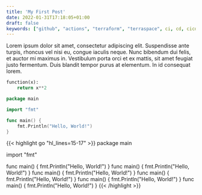 ```yaml
---
title: 'My First Post'
date: 2022-01-31T17:18:05+01:00
draft: false
keywords: ["github", "actions", "terraform", "terraspace", ci, cd, cicd, atlantis]
---
```


Lorem ipsum dolor sit amet, consectetur adipiscing elit. Suspendisse ante turpis, rhoncus vel nisi eu, congue iaculis neque. Nunc bibendum dui felis, et auctor mi maximus in. Vestibulum porta orci et ex mattis, sit amet feugiat justo fermentum. Duis blandit tempor purus at elementum. In id consequat lorem.

```python
function(x):
    return x**2
```

```go
package main

import "fmt"

func main() {
	fmt.Println("Hello, World!")
}
```


{{< highlight go "hl_lines=15-17" >}}
package main

import "fmt"

func main() {
	fmt.Println("Hello, World!")
}
func main() {
	fmt.Println("Hello, World!")
}
func main() {
	fmt.Println("Hello, World!")
}
func main() {
	fmt.Println("Hello, World!")
}
func main() {
	fmt.Println("Hello, World!")
}
func main() {
	fmt.Println("Hello, World!")
}
{{< /highlight >}}